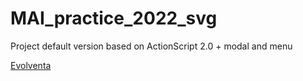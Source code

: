 # MAI_practice_2022_svg
Project default version based on ActionScript 2.0 + modal and menu

[Evolventa]( Evolventa.html "Evolventa Project")
